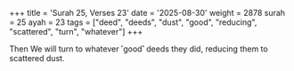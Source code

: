 +++
title = 'Surah 25, Verses 23'
date = '2025-08-30'
weight = 2878
surah = 25
ayah = 23
tags = ["deed", "deeds", "dust", "good", "reducing", "scattered", "turn", "whatever"]
+++

Then We will turn to whatever ˹good˺ deeds they did, reducing them to scattered dust.